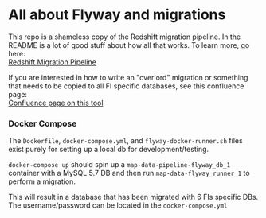 # All about Flyway and migrations  
This repo is a shameless copy of the Redshift migration pipeline. In the README is a lot of good stuff about how all that works. To learn more, go here:  
[Redshift Migration Pipeline](http://git.bvops.net/projects/DW/repos/dw-sql-migration-pipeline/browse)

If you are interested in how to write an "overlord" migration or something that needs to be copied to all FI specific databases, see this confluence page:  
[Confluence page on this tool](https://confluence.bancvue.com/display/DEV/The+MAP+RDS)


### Docker Compose

The `Dockerfile`, `docker-compose.yml`, and `flyway-docker-runner.sh` files exist purely for setting up a local db for development/testing.

`docker-compose up` should spin up a `map-data-pipeline-flyway_db_1` container with a MySQL 5.7 DB and then run `map-data-flyway_runner_1` to perform a migration. 
 
This will result in a database that has been migrated with 6 FIs specific DBs. The username/password can be located in the `docker-compose.yml` 